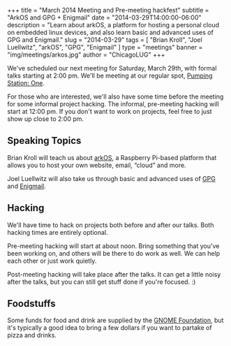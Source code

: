 +++
title = "March 2014 Meeting and Pre-meeting hackfest"
subtitle = "ArkOS and GPG + Enigmail"
date = "2014-03-29T14:00:00-06:00"
description = "Learn about arkOS, a platform for hosting a personal cloud on embedded linux devices, and also learn basic and advanced uses of GPG and Enigmail."
slug = "2014-03-29"
tags = [ "Brian Kroll", "Joel Luellwitz", "arkOS", "GPG", "Enigmail" ] 
type = "meetings"
banner = "img/meetings/arkos.jpg"
author = "ChicagoLUG"
+++

We've scheduled our next meeting for Saturday, March 29th, with formal
talks starting at 2:00 pm. We'll be meeting at our regular spot,
[Pumping Station: One](http://chicagolug.org/locations/psone.html).

For those who are interested, we'll also have some time before the
meeting for some informal project hacking. The informal, pre-meeting
hacking will start at 12:00 pm. If you don't want to work on projects,
feel free to just show up close to 2:00 pm.

Speaking Topics
---------------

Brian Kroll will teach us about [arkOS](https://arkos.io), a Raspberry
Pi-based platform that allows you to host your own website, email,
“cloud” and more.

Joel Luellwitz will also take us through basic and advanced uses of
[GPG](http://www.gnupg.org/) and
[Enigmail](https://www.enigmail.net/home/index.php).

Hacking
-------

We'll have time to hack on projects both before and after our talks.
Both hacking times are entirely optional.

Pre-meeting hacking will start at about noon. Bring something that
you've been working on, and others will be there to do work as well. We
can help each other or just work quietly.

Post-meeting hacking will take place after the talks. It can get a
little noisy after the talks, but you can still get stuff done if you're
focused. :)

Foodstuffs
----------

Some funds for food and drink are supplied by the
[GNOME Foundation](https://www.gnome.org/foundation/), but it's typically a
good idea to bring a few dollars if you want to partake of pizza and
drinks.
